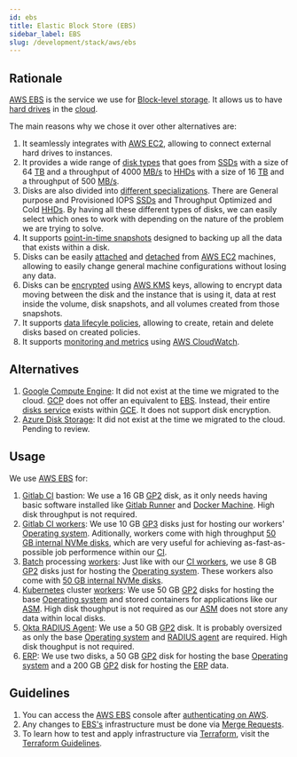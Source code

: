 ```yaml
---
id: ebs
title: Elastic Block Store (EBS)
sidebar_label: EBS
slug: /development/stack/aws/ebs
---
```


## Rationale

[AWS EBS](https://aws.amazon.com/ebs/)
is the service we use
for [Block-level storage](https://en.wikipedia.org/wiki/Block-level_storage).
It allows us to have
[hard drives](https://en.wikipedia.org/wiki/Device_file#BLOCKDEV)
in the [cloud](https://en.wikipedia.org/wiki/Cloud_computing).

The main reasons why we chose it
over other alternatives are:

1. It seamlessly integrates with
    [AWS EC2](/development/stack/aws/ec2),
    allowing to connect external hard drives
    to instances.
1. It provides a wide range of
    [disk types](https://aws.amazon.com/ebs/features/#Amazon_EBS_volume_types)
    that goes from
    [SSDs](https://en.wikipedia.org/wiki/Solid-state_drive)
    with a size of 64
    [TB](https://en.wikipedia.org/wiki/Byte#Multiple-byte_units)
    and a throughput of 4000
    [MB/s](https://en.wikipedia.org/wiki/Data-rate_units#Megabyte_per_second)
    to
    [HHDs](https://en.wikipedia.org/wiki/Hard_disk_drive)
    with a size of 16
    [TB](https://en.wikipedia.org/wiki/Byte#Multiple-byte_units)
    and a throughput of 500
    [MB/s](https://en.wikipedia.org/wiki/Data-rate_units#Megabyte_per_second).
1. Disks are also divided into
    [different specializations](https://docs.aws.amazon.com/AWSEC2/latest/UserGuide/ebs-volume-types.html).
    There are
    General purpose and Provisioned IOPS
    [SSDs](https://en.wikipedia.org/wiki/Solid-state_drive)
    and
    Throughput Optimized
    and
    Cold
    [HHDs](https://en.wikipedia.org/wiki/Hard_disk_drive).
    By having all these
    different types of disks,
    we can easily select
    which ones to work with
    depending on the nature
    of the problem we are trying to solve.
1. It supports
    [point-in-time snapshots](https://docs.aws.amazon.com/AWSEC2/latest/UserGuide/EBSSnapshots.html)
    designed to backing up all the data
    that exists
    within a disk.
1. Disks can be easily
    [attached](https://docs.aws.amazon.com/AWSEC2/latest/UserGuide/ebs-attaching-volume.html)
    and
    [detached](https://docs.aws.amazon.com/AWSEC2/latest/UserGuide/ebs-detaching-volume.html)
    from
    [AWS EC2](/development/stack/aws/ec2) machines,
    allowing to easily change general machine configurations
    without losing any data.
1. Disks can be
    [encrypted](https://docs.aws.amazon.com/AWSEC2/latest/UserGuide/EBSEncryption.html)
    using
    [AWS KMS](https://aws.amazon.com/kms/)
    keys, allowing to encrypt
    data moving between the disk and the instance that is using it,
    data at rest inside the volume,
    disk snapshots,
    and all volumes created from those snapshots.
1. It supports
    [data lifecyle policies](https://docs.aws.amazon.com/AWSEC2/latest/UserGuide/snapshot-lifecycle.html),
    allowing to
    create, retain and delete
    disks based on created policies.
1. It supports
    [monitoring and metrics](https://docs.aws.amazon.com/AWSEC2/latest/UserGuide/using_cloudwatch_ebs.html)
    using
    [AWS CloudWatch](https://aws.amazon.com/cloudwatch/).

## Alternatives

1. [Google Compute Engine](https://cloud.google.com/compute):
    It did not exist at the time we migrated to the cloud.
    [GCP](https://cloud.google.com/gcp)
    does not offer an equivalent to
    [EBS](https://aws.amazon.com/ebs/).
    Instead, their entire
    [disks service](https://cloud.google.com/compute/docs/disks)
    exists within
    [GCE](https://cloud.google.com/compute).
    It does not support disk encryption.
1. [Azure Disk Storage](https://azure.microsoft.com/en-us/services/storage/disks/):
    It did not exist at the time we migrated to the cloud.
    Pending to review.

## Usage

We use [AWS EBS](https://aws.amazon.com/ebs/) for:

1. [Gitlab CI](/development/stack/gitlab-ci)
    bastion:
    We use a 16 GB
    [GP2](https://docs.aws.amazon.com/AWSEC2/latest/UserGuide/ebs-volume-types.html)
    disk,
    as it only needs having basic software installed
    like
    [Gitlab Runner](https://docs.gitlab.com/runner/install/)
    and
    [Docker Machine](https://docs.docker.com/machine/install-machine/).
    High disk throughput is not required.
1. [Gitlab CI workers](https://gitlab.com/fluidattacks/product/-/blob/master/makes/applications/makes/ci/src/config.toml#L57):
    We use 10 GB
    [GP3](https://docs.aws.amazon.com/AWSEC2/latest/UserGuide/ebs-volume-types.html)
    disks just for hosting our workers'
    [Operating system](https://en.wikipedia.org/wiki/Operating_system).
    Aditionally,
    workers come with
    high throughput
    [50 GB internal NVMe disks](https://aws.amazon.com/blogs/aws/ec2-instance-update-c5-instances-with-local-nvme-storage-c5d/),
    which are very useful
    for achieving as-fast-as-possible
    job performence within our [CI](/development/stack/gitlab-ci).
1. [Batch](https://aws.amazon.com/batch/)
    processing
    [workers](https://gitlab.com/fluidattacks/product/-/blob/master/makes/applications/makes/compute/src/terraform/aws_batch.tf#L112):
    Just like with our
    [CI workers](https://gitlab.com/fluidattacks/product/-/blob/master/makes/applications/makes/ci/src/config.toml#L57),
    we use 8 GB
    [GP2](https://docs.aws.amazon.com/AWSEC2/latest/UserGuide/ebs-volume-types.html)
    disks just for hosting the
    [Operating system](https://en.wikipedia.org/wiki/Operating_system).
    These workers also come with
    [50 GB internal NVMe disks](https://aws.amazon.com/blogs/aws/ec2-instance-update-c5-instances-with-local-nvme-storage-c5d/).
1. [Kubernetes](/development/stack/kubernetes)
    cluster
    [workers](https://gitlab.com/fluidattacks/product/-/blob/53879d903b3c8c2561d45552cbc53f2350601e38/makes/applications/makes/k8s/src/terraform/cluster.tf#L40):
    We use 50 GB
    [GP2](https://docs.aws.amazon.com/AWSEC2/latest/UserGuide/ebs-volume-types.html)
    disks for hosting the base
    [Operating system](https://en.wikipedia.org/wiki/Operating_system)
    and stored containers for applications like our
    [ASM](https://fluidattacks.com/categories/asm/).
    High disk thoughput is not required as our
    [ASM](https://fluidattacks.com/categories/asm/)
    does not store any data within local disks.
1. [Okta RADIUS Agent](/development/stack/okta#usage):
    We use a 50 GB
    [GP2](https://docs.aws.amazon.com/AWSEC2/latest/UserGuide/ebs-volume-types.html)
    disk.
    It is probably oversized as only the base
    [Operating system](https://en.wikipedia.org/wiki/Operating_system)
    and
    [RADIUS agent](https://help.okta.com/en/prod/Content/Topics/integrations/getting-started.htm)
    are required.
    High disk thoughput is not required.
1. [ERP](https://en.wikipedia.org/wiki/Enterprise_resource_planning):
    We use two disks,
    a 50 GB
    [GP2](https://docs.aws.amazon.com/AWSEC2/latest/UserGuide/ebs-volume-types.html)
    disk for hosting the base
    [Operating system](https://en.wikipedia.org/wiki/Operating_system)
    and a 200 GB
    [GP2](https://docs.aws.amazon.com/AWSEC2/latest/UserGuide/ebs-volume-types.html)
    disk for hosting the
    [ERP](https://en.wikipedia.org/wiki/Enterprise_resource_planning)
    data.

## Guidelines

1. You can access the
    [AWS EBS](https://aws.amazon.com/ebs/) console
    after [authenticating on AWS](/development/stack/aws#guidelines).
1. Any changes to
    [EBS's](https://aws.amazon.com/ebs/)
    infrastructure must be done via
    [Merge Requests](https://docs.gitlab.com/ee/user/project/merge_requests/).
1. To learn how to test and apply infrastructure via [Terraform](/development/stack/terraform),
    visit the
    [Terraform Guidelines](/development/stack/terraform#guidelines).
